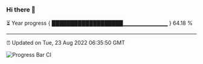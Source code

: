 ### Hi there 👋

⏳ Year progress { ███████████████████▁▁▁▁▁▁▁▁▁▁▁ } 64.18 %

---

⏰ Updated on Tue, 23 Aug 2022 06:35:50 GMT

![Progress Bar CI](https://github.com/ZhaoGui/ZhaoGui/workflows/Progress%20Bar%20CI/badge.svg)
